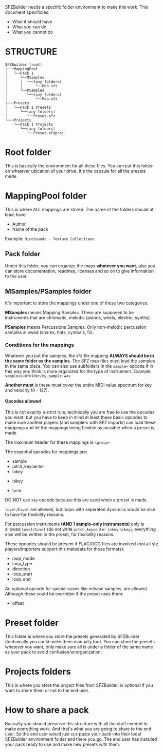 SFZBuilder needs a specific folder environment to make this work. This document specificies:
* What it should have
* What you can do
* What you cannot do

# STRUCTURE
```
SFZBuilder (root)
├───MappingPool
│   └──Pack 1
│      └──MSamples
│      │  └──(any folders)
│      │      └──Map.sfz
│      └──PSamples
│         └──(any folders)
│             └──Map.sfz
├───Presets
│   └──Pack 1 Presets
│      └──(any folders)
│         └──Preset.sfz
└───Projects
    └──Pack 1 Projects
       └──(any folders)
          └──Preset.sfzproj
```
# Root folder
This is basically the environment for all these files. You can put this folder on whatever ubication of your drive. It's the capsule for all the presets made.

# MappingPool folder
This is where ALL mappings are stored. The name of the folders should at least have:
* Author
* Name of the pack

Example: `NiceSounds - Texture Collections`

## Pack folder
Under this folder, you can organize the maps **whatever you want**, also you can store documentation, readmes, licenses and so on to give information to the user.
## MSamples/PSamples folder
It's important to store the mappings under one of these two categories.

**MSamples** means Mapping Samples. These are supposed to be instruments that are chromatic, melodic (pianos, winds, electric, synths).

**PSamples** means Percussions Samples. Only non-melodic percussion samples allowed (snares, hats, cymbals, fx).

### Conditions for the mappings
Whatever you put the samples, the sfz file mapping **ALWAYS should be in the same folder as the samples.** The SFZ map files must load the samples in the same place. You can also use subfolders in the `sample=` opcode if in this way you think is more organized for the type of instrument. Example: `sample=subfolder/my_sample.wav`

**Another must** is these must cover the entire MIDI value spectrum for key and velocity (0 - 127).

#### Opcodes allowed
This is not exactly a strict rule, technically you are free to use the opcodes you want, but you have to keep in mind at least these basic opcodes to make sure another players (and samplers with SFZ imports) can load these mappings and let the mappings being flexible as possible when a preset is made.

The maximum header for these mappings is `<group>`

The essential opcodes for mappings are:
* sample
* pitch_keycenter
* lokey
+ hikey
* tune

DO NOT use `key` opcode because this are used when a preset is made.

`lovel/hivel` are allowed, but maps with seperated dynamics would be nice to have for flexibility reasons.

For percussion instruments **(AND 1 sample-only instruments)** only is allowed `lovel/hivel` (do not write `pitch_keycenter` `lokey` `hikey`), everything else will be written in the preset, for flexibility reasons.

These opcodes should be present if FLAC/OGG files are involved (not all sfz players/importers support this metadata for those formats):
* loop_mode
* loop_type
* direction
* loop_start
* loop_end

An optional opcode for special cases like release samples, are allowed. Although these could be overriden if the preset uses them:
* offset

# Preset folder
This folder is where you store the presets generated by SFZBuilder (technically you could make them manually too). You can store the presets whatever you want, only make sure all is under a folder of the same name as your pack to avoid confusion/unorganization.

# Projects folders
This is where you store the project files from SFZBuilder, is optional if you want to share them or not to the end user.

# How to share a pack
Basically you should preserve this structure with all the stuff needed to make everything work. And that's what you are going to share to the end user. So the end user would just cut-paste your pack into their local SFZBuilder environment folder and there you go. The end user has installed your pack ready to use and make new presets with them.
